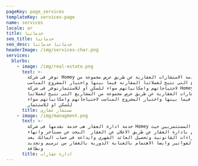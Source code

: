 ```yaml
---
pageKey: page_services
templateKey: services-page
name: services
locale: ar
title: خدماتنا
seo_title: خدماتنا
seo_desc: خدماتنا خدماتنا
headerImage: /img/services-char.png
services:
  blurbs:
    - image: /img/real-estate.png
      text: >-
        نوفر فى شركة Homey خدمة الاستشارات العقارية عن طريق عرض مجموعة من
        المشاريع التى تتيح لعملائنا المقارنة فيما بينها واختيار المشروع المناسب
        لاحتياجاتهم وامكانياتهم سواء للسكن او للاستثمارنوفر فى شركة Homey خدمة
        الاستشارات العقارية عن طريق عرض مجموعة من المشاريع التى تتيح لعملائنا
        المقارنة فيما بينها واختيار المشروع المناسب لاحتياجاتهم وامكانياتهم سواء
        للسكن او للاستثمار
      title: مستشار عقاري
    - image: /img/managment.png
      text: >-
        خدمة ادارة العقار هى خدمة نقدمها فى شركة Homey لعملائنا المستثمريين حيث
        نقوم بادارة العقار عن طريق الاعلان عن العقار  البحث عن مستأجر وانهاء
        كافة الاجراءات القانونية وتحصيل العائد الشهري وايداعة فى حساب المالك بعد
        دفع الفواتير وايضا الاهتمام بالعناية الدورية بالعقار من ترميم وتجديد
        ونظافة
      title: ادارة عقارات
---
```


